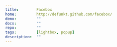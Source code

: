 ```yaml
---
title:        Facebox
home:         http://defunkt.github.com/facebox/
demo:         ""
docs:         ""
repo:         ""
tags:         [lightbox, popup]
description:  ""
---
```


